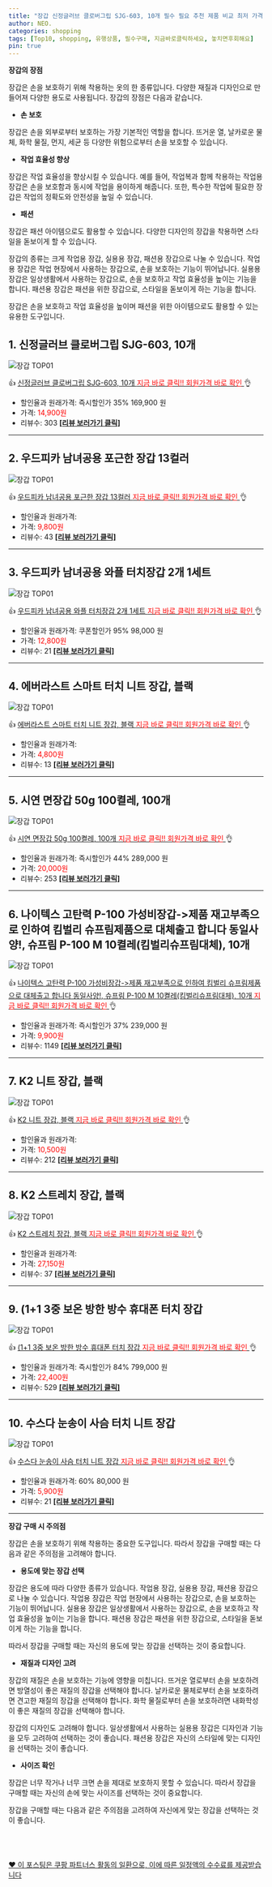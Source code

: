 ```yaml
---
title: "장갑 신정글러브 클로버그립 SJG-603, 10개 필수 필요 추천 제품 비교 최저 가격 비교 장점 구매 후기 구매평"
author: NEO.
categories: shopping
tags: [Top10, shopping, 유행상품, 필수구매, 지금바로클릭하세요, 놓치면후회해요]
pin: true
---
```

**장갑의 장점**

장갑은 손을 보호하기 위해 착용하는 옷의 한 종류입니다. 다양한 재질과 디자인으로 만들어져 다양한 용도로 사용됩니다. 장갑의 장점은 다음과 같습니다.

* **손 보호**

장갑은 손을 외부로부터 보호하는 가장 기본적인 역할을 합니다. 뜨거운 열, 날카로운 물체, 화학 물질, 먼지, 세균 등 다양한 위험으로부터 손을 보호할 수 있습니다.

* **작업 효율성 향상**

장갑은 작업 효율성을 향상시킬 수 있습니다. 예를 들어, 작업복과 함께 착용하는 작업용 장갑은 손을 보호함과 동시에 작업을 용이하게 해줍니다. 또한, 특수한 작업에 필요한 장갑은 작업의 정확도와 안전성을 높일 수 있습니다.

* **패션**

장갑은 패션 아이템으로도 활용할 수 있습니다. 다양한 디자인의 장갑을 착용하면 스타일을 돋보이게 할 수 있습니다.

장갑의 종류는 크게 작업용 장갑, 실용용 장갑, 패션용 장갑으로 나눌 수 있습니다. 작업용 장갑은 작업 현장에서 사용하는 장갑으로, 손을 보호하는 기능이 뛰어납니다. 실용용 장갑은 일상생활에서 사용하는 장갑으로, 손을 보호하고 작업 효율성을 높이는 기능을 합니다. 패션용 장갑은 패션을 위한 장갑으로, 스타일을 돋보이게 하는 기능을 합니다.

장갑은 손을 보호하고 작업 효율성을 높이며 패션을 위한 아이템으로도 활용할 수 있는 유용한 도구입니다.

   

## 1. 신정글러브 클로버그립 SJG-603, 10개

![장갑 TOP01](https://thumbnail6.coupangcdn.com/thumbnails/remote/490x490ex/image/retail/images/4975999419893479-5813edb3-9796-464c-baa8-c328e8f83cfa.jpg)


👍 [신정글러브 클로버그립 SJG-603, 10개 <font color=red> 지금 바로 클릭!! 회원가격 바로 확인 </font> ](https://link.coupang.com/re/AFFSDP?lptag=AF3617701&subid=GithubCoopas&pageKey=1220491699&traceid=V0-153&itemId=2211192063&vendorItemId=70208989550) 👌 


- 할인율과 원래가격: 즉시할인가 35%  169,900   원
- 가격: <span style='color:red'>14,900원</span>
- 리뷰수: 303  [**[리뷰 보러가기 클릭]**](https://link.coupang.com/re/AFFSDP?lptag=AF3617701&subid=GithubCoopas&pageKey=1220491699&traceid=V0-153&itemId=2211192063&vendorItemId=70208989550)

---


   

## 2. 우드피카 남녀공용 포근한 장갑 13컬러

![장갑 TOP01](https://thumbnail6.coupangcdn.com/thumbnails/remote/490x490ex/image/vendor_inventory/c82f/735289b22e115f4855de5b0612d6e48fc41ad8ec68c552c2e0e3c8a59149.jpg)


👍 [우드피카 남녀공용 포근한 장갑 13컬러 <font color=red> 지금 바로 클릭!! 회원가격 바로 확인 </font> ](https://link.coupang.com/re/AFFSDP?lptag=AF3617701&subid=GithubCoopas&pageKey=6102147748&traceid=V0-153&itemId=11442032477&vendorItemId=79076667399) 👌 


- 할인율과 원래가격: 
- 가격: <span style='color:red'>9,800원</span>
- 리뷰수: 43  [**[리뷰 보러가기 클릭]**](https://link.coupang.com/re/AFFSDP?lptag=AF3617701&subid=GithubCoopas&pageKey=6102147748&traceid=V0-153&itemId=11442032477&vendorItemId=79076667399)

---


   

## 3. 우드피카 남녀공용 와플 터치장갑 2개 1세트

![장갑 TOP01](https://thumbnail8.coupangcdn.com/thumbnails/remote/490x490ex/image/vendor_inventory/6f77/e25aac28a63cda2f7184d45e1207ff0d8c19e919f767a10fe58b9f5fec81.jpg)


👍 [우드피카 남녀공용 와플 터치장갑 2개 1세트 <font color=red> 지금 바로 클릭!! 회원가격 바로 확인 </font> ](https://link.coupang.com/re/AFFSDP?lptag=AF3617701&subid=GithubCoopas&pageKey=6810444872&traceid=V0-153&itemId=16108689199&vendorItemId=83318766296) 👌 


- 할인율과 원래가격: 쿠폰할인가 95%  98,000   원
- 가격: <span style='color:red'>12,800원</span>
- 리뷰수: 21  [**[리뷰 보러가기 클릭]**](https://link.coupang.com/re/AFFSDP?lptag=AF3617701&subid=GithubCoopas&pageKey=6810444872&traceid=V0-153&itemId=16108689199&vendorItemId=83318766296)

---


   

## 4. 에버라스트 스마트 터치 니트 장갑, 블랙

![장갑 TOP01](https://thumbnail7.coupangcdn.com/thumbnails/remote/490x490ex/image/product/image/vendoritem/2018/12/19/4093357744/195b96d9-3949-4487-824e-08ebfd06831f.jpg)


👍 [에버라스트 스마트 터치 니트 장갑, 블랙 <font color=red> 지금 바로 클릭!! 회원가격 바로 확인 </font> ](https://link.coupang.com/re/AFFSDP?lptag=AF3617701&subid=GithubCoopas&pageKey=154904483&traceid=V0-153&itemId=446562307&vendorItemId=4093357744) 👌 


- 할인율과 원래가격: 
- 가격: <span style='color:red'>4,800원</span>
- 리뷰수: 13  [**[리뷰 보러가기 클릭]**](https://link.coupang.com/re/AFFSDP?lptag=AF3617701&subid=GithubCoopas&pageKey=154904483&traceid=V0-153&itemId=446562307&vendorItemId=4093357744)

---


   

## 5. 시연 면장갑 50g 100켤레, 100개

![장갑 TOP01](https://thumbnail10.coupangcdn.com/thumbnails/remote/490x490ex/image/vendor_inventory/4696/26738f951269dd818bb97ac95e232194fd8a4d4b450b4ad7de235701cc39.jpg)


👍 [시연 면장갑 50g 100켤레, 100개 <font color=red> 지금 바로 클릭!! 회원가격 바로 확인 </font> ](https://link.coupang.com/re/AFFSDP?lptag=AF3617701&subid=GithubCoopas&pageKey=7524869968&traceid=V0-153&itemId=19743993302&vendorItemId=86841754394) 👌 


- 할인율과 원래가격: 즉시할인가 44%  289,000   원
- 가격: <span style='color:red'>20,000원</span>
- 리뷰수: 253  [**[리뷰 보러가기 클릭]**](https://link.coupang.com/re/AFFSDP?lptag=AF3617701&subid=GithubCoopas&pageKey=7524869968&traceid=V0-153&itemId=19743993302&vendorItemId=86841754394)

---


   

## 6. 나이텍스 고탄력 P-100 가성비장갑->제품 재고부족으로 인하여 킴벌리 슈프림제품으로 대체출고 합니다 동일사양!, 슈프림 P-100 M 10켤레(킴벌리슈프림대체), 10개

![장갑 TOP01](https://thumbnail9.coupangcdn.com/thumbnails/remote/490x490ex/image/vendor_inventory/193c/4e93d63ea336948873dfead47b8dc12ff3b4a7ab21ebe2ef98b205e7e2b4.jpg)


👍 [나이텍스 고탄력 P-100 가성비장갑->제품 재고부족으로 인하여 킴벌리 슈프림제품으로 대체출고 합니다 동일사양!, 슈프림 P-100 M 10켤레(킴벌리슈프림대체), 10개 <font color=red> 지금 바로 클릭!! 회원가격 바로 확인 </font> ](https://link.coupang.com/re/AFFSDP?lptag=AF3617701&subid=GithubCoopas&pageKey=2151018376&traceid=V0-153&itemId=3652898521&vendorItemId=71638361715) 👌 


- 할인율과 원래가격: 즉시할인가 37%  239,000   원
- 가격: <span style='color:red'>9,900원</span>
- 리뷰수: 1149  [**[리뷰 보러가기 클릭]**](https://link.coupang.com/re/AFFSDP?lptag=AF3617701&subid=GithubCoopas&pageKey=2151018376&traceid=V0-153&itemId=3652898521&vendorItemId=71638361715)

---


   

## 7. K2 니트 장갑, 블랙

![장갑 TOP01](https://thumbnail10.coupangcdn.com/thumbnails/remote/490x490ex/image/retail/images/5868813654195241-b4842d61-c9ad-4c3b-9dd1-22d56dc104ea.png)


👍 [K2 니트 장갑, 블랙 <font color=red> 지금 바로 클릭!! 회원가격 바로 확인 </font> ](https://link.coupang.com/re/AFFSDP?lptag=AF3617701&subid=GithubCoopas&pageKey=320531591&traceid=V0-153&itemId=1025699045&vendorItemId=5468983731) 👌 


- 할인율과 원래가격: 
- 가격: <span style='color:red'>10,500원</span>
- 리뷰수: 212  [**[리뷰 보러가기 클릭]**](https://link.coupang.com/re/AFFSDP?lptag=AF3617701&subid=GithubCoopas&pageKey=320531591&traceid=V0-153&itemId=1025699045&vendorItemId=5468983731)

---


   

## 8. K2 스트레치 장갑, 블랙

![장갑 TOP01](https://thumbnail10.coupangcdn.com/thumbnails/remote/490x490ex/image/retail/images/47084211293716-324ef8f2-c93e-45bd-9c49-be8c6bbd1a26.jpg)


👍 [K2 스트레치 장갑, 블랙 <font color=red> 지금 바로 클릭!! 회원가격 바로 확인 </font> ](https://link.coupang.com/re/AFFSDP?lptag=AF3617701&subid=GithubCoopas&pageKey=320531576&traceid=V0-153&itemId=1025699008&vendorItemId=5468983685) 👌 


- 할인율과 원래가격: 
- 가격: <span style='color:red'>27,150원</span>
- 리뷰수: 37  [**[리뷰 보러가기 클릭]**](https://link.coupang.com/re/AFFSDP?lptag=AF3617701&subid=GithubCoopas&pageKey=320531576&traceid=V0-153&itemId=1025699008&vendorItemId=5468983685)

---


   

## 9. (1+1 3중 보온 방한 방수 휴대폰 터치 장갑

![장갑 TOP01](https://thumbnail6.coupangcdn.com/thumbnails/remote/490x490ex/image/vendor_inventory/1c94/027c64bd5b30f8996872427d29dad71bdb589a14f91262faccc3c533a053.jpg)


👍 [(1+1 3중 보온 방한 방수 휴대폰 터치 장갑 <font color=red> 지금 바로 클릭!! 회원가격 바로 확인 </font> ](https://link.coupang.com/re/AFFSDP?lptag=AF3617701&subid=GithubCoopas&pageKey=6197070251&traceid=V0-153&itemId=12271890024&vendorItemId=79540604554) 👌 


- 할인율과 원래가격: 즉시할인가 84%  799,000   원
- 가격: <span style='color:red'>22,400원</span>
- 리뷰수: 529  [**[리뷰 보러가기 클릭]**](https://link.coupang.com/re/AFFSDP?lptag=AF3617701&subid=GithubCoopas&pageKey=6197070251&traceid=V0-153&itemId=12271890024&vendorItemId=79540604554)

---


   

## 10. 수스다 눈송이 사슴 터치 니트 장갑

![장갑 TOP01](https://thumbnail9.coupangcdn.com/thumbnails/remote/490x490ex/image/rs_quotation_api/44lahyl5/ec10bd6592c0419da3a79fd1c9888f20.jpg)


👍 [수스다 눈송이 사슴 터치 니트 장갑 <font color=red> 지금 바로 클릭!! 회원가격 바로 확인 </font> ](https://link.coupang.com/re/AFFSDP?lptag=AF3617701&subid=GithubCoopas&pageKey=7546911221&traceid=V0-153&itemId=19851888672&vendorItemId=86953062051) 👌 


- 할인율과 원래가격: 60%  80,000   원
- 가격: <span style='color:red'>5,900원</span>
- 리뷰수: 21  [**[리뷰 보러가기 클릭]**](https://link.coupang.com/re/AFFSDP?lptag=AF3617701&subid=GithubCoopas&pageKey=7546911221&traceid=V0-153&itemId=19851888672&vendorItemId=86953062051)

---
**장갑 구매 시 주의점**

장갑은 손을 보호하기 위해 착용하는 중요한 도구입니다. 따라서 장갑을 구매할 때는 다음과 같은 주의점을 고려해야 합니다.

* **용도에 맞는 장갑 선택**

장갑은 용도에 따라 다양한 종류가 있습니다. 작업용 장갑, 실용용 장갑, 패션용 장갑으로 나눌 수 있습니다. 작업용 장갑은 작업 현장에서 사용하는 장갑으로, 손을 보호하는 기능이 뛰어납니다. 실용용 장갑은 일상생활에서 사용하는 장갑으로, 손을 보호하고 작업 효율성을 높이는 기능을 합니다. 패션용 장갑은 패션을 위한 장갑으로, 스타일을 돋보이게 하는 기능을 합니다.

따라서 장갑을 구매할 때는 자신의 용도에 맞는 장갑을 선택하는 것이 중요합니다.

* **재질과 디자인 고려**

장갑의 재질은 손을 보호하는 기능에 영향을 미칩니다. 뜨거운 열로부터 손을 보호하려면 방열성이 좋은 재질의 장갑을 선택해야 합니다. 날카로운 물체로부터 손을 보호하려면 견고한 재질의 장갑을 선택해야 합니다. 화학 물질로부터 손을 보호하려면 내화학성이 좋은 재질의 장갑을 선택해야 합니다.

장갑의 디자인도 고려해야 합니다. 일상생활에서 사용하는 실용용 장갑은 디자인과 기능을 모두 고려하여 선택하는 것이 좋습니다. 패션용 장갑은 자신의 스타일에 맞는 디자인을 선택하는 것이 좋습니다.

* **사이즈 확인**

장갑은 너무 작거나 너무 크면 손을 제대로 보호하지 못할 수 있습니다. 따라서 장갑을 구매할 때는 자신의 손에 맞는 사이즈를 선택하는 것이 중요합니다.

장갑을 구매할 때는 다음과 같은 주의점을 고려하여 자신에게 맞는 장갑을 선택하는 것이 좋습니다.<br><br><br><br><br> [ ❤  이 포스팅은 쿠팡 파트너스 활동의 일환으로, 이에 따른 일정액의 수수료를 제공받습니다](https://link.coupang.com/a/bcEFyh)